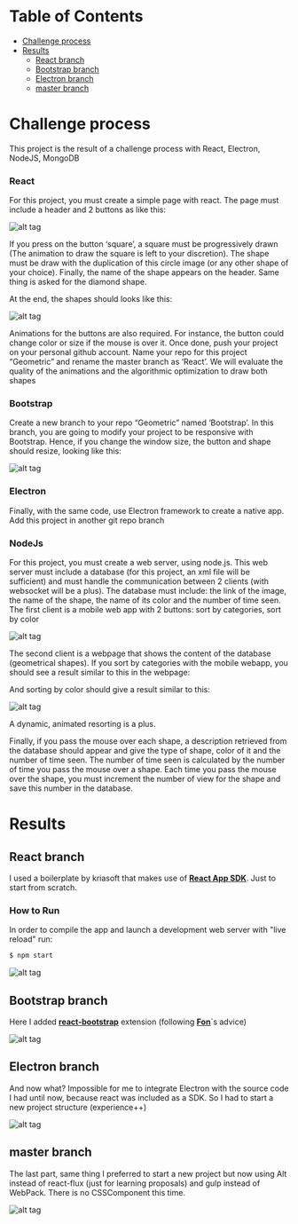 Table of Contents
=================

   * [Challenge process](#challenge-process)
   * [Results](#results)
      * [React branch](#react-branch)
      * [Bootstrap branch](#bootstrap-branch)
      * [Electron branch](#electron-branch)
      * [master branch](#master-branch)

# Challenge process

This project is the result of a challenge process with React, Electron,  NodeJS,  MongoDB

### React

For this project, you must create a simple page with react. The page must include a header and 2 buttons as like this:

![alt tag](https://raw.githubusercontent.com/migueloop/1streaction/master/chall_imgs/img11.png)

If you press on the button ‘square’, a square must be progressively drawn (The animation to draw the square is left to your discretion). The shape must be draw with the duplication of this circle image (or any other shape of your choice). Finally, the name of the shape appears on the header.
Same thing is asked for the diamond shape.

At the end, the shapes should looks like this:


![alt tag](https://raw.githubusercontent.com/migueloop/1streaction/master/chall_imgs/img22.png)

Animations for the buttons are also required. For instance, the button could change color or size if the mouse is over it. Once done, push your project on your personal github account. Name your repo for this project “Geometric” and rename the master branch as ‘React’. We will evaluate the quality of the animations and the algorithmic optimization to draw both shapes

### Bootstrap

Create a new branch to your repo “Geometric” named ‘Bootstrap’. In this branch, you are going to modify your project to be responsive with Bootstrap. Hence, if you change the window size, the button and shape should resize, looking like this:


![alt tag](https://raw.githubusercontent.com/migueloop/1streaction/master/chall_imgs/img33.png)


### Electron

Finally, with the same code, use Electron framework to create a native app. Add this project in another git repo branch

### NodeJs

For this project, you must create a web server, using node.js. This web server must include a database (for this project, an xml file will be sufficient) and must handle the communication between 2 clients (with websocket will be a plus). The database must include: the link of the image, the name of the shape, the name of its color and the number of time seen. The first client is a mobile web app with 2 buttons: sort by categories, sort by color

![alt tag](https://raw.githubusercontent.com/migueloop/1streaction/master/chall_imgs/img4.png)


The second client is a webpage that shows the content of the database (geometrical shapes). If you sort by categories with the mobile webapp, you should see a result similar to this in the webpage:

And sorting by color should give a result similar to this:

![alt tag](https://raw.githubusercontent.com/migueloop/1streaction/master/chall_imgs/img5.png)

A dynamic, animated resorting is a plus.

Finally, if you pass the mouse over each shape, a description retrieved from the database should appear and give the type of shape, color of it and the number of time seen. The number of time seen is calculated by the number of time you pass the mouse over a shape. Each time you pass the mouse over the shape, you must increment the number of view for the shape and save this
number in the database.

# Results

## React branch
I used a boilerplate by kriasoft that makes use of  **[React App SDK](https://github.com/kriasoft/react-app)**. Just to start from scratch.

### How to Run
In order to compile the app and launch a development web server with "live reload" run:

```sh
$ npm start
```

![alt tag](https://raw.githubusercontent.com/migueloop/1streaction/master/chall_imgs/img6.png)

## Bootstrap branch
Here I added **[react-bootstrap](https://react-bootstrap.github.io/)** extension (following **[Fon](https://github.com/alfonsoperez)**´s advice)

![alt tag](https://raw.githubusercontent.com/migueloop/1streaction/master/chall_imgs/img7.png)

## Electron branch
And now what? Impossible for me to integrate Electron with the source code I had until now, because react was included as a SDK. So I had to start a new project structure (experience++)

![alt tag](https://raw.githubusercontent.com/migueloop/1streaction/master/chall_imgs/img8.png)

## master branch
The last part, same thing I preferred to start a new project but now using Alt instead of react-flux (just for learning proposals) and gulp instead of WebPack. There is no CSSComponent this time.

![alt tag](https://raw.githubusercontent.com/migueloop/1streaction/master/chall_imgs/img9.png)

